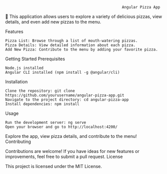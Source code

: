                                                         Angular Pizza App

🍕 This application allows users to explore a variety of delicious pizzas, view details, and even add new pizzas to the menu.

Features

    Pizza List: Browse through a list of mouth-watering pizzas.
    Pizza Details: View detailed information about each pizza.
    Add New Pizza: Contribute to the menu by adding your favorite pizza.

Getting Started
Prerequisites

    Node.js installed
    Angular CLI installed (npm install -g @angular/cli)

Installation

    Clone the repository: git clone https://github.com/yourusername/angular-pizza-app.git
    Navigate to the project directory: cd angular-pizza-app
    Install dependencies: npm install

Usage

    Run the development server: ng serve
    Open your browser and go to http://localhost:4200/

Explore the app, view pizza details, and contribute to the menu!
Contributing

Contributions are welcome! If you have ideas for new features or improvements, feel free to submit a pull request.
License

This project is licensed under the MIT License.
